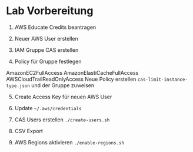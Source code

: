# Lab Vorbereitung

1. AWS Educate Credits beantragen

2. Neuer AWS User erstellen

3. IAM Gruppe CAS erstellen

4. Policy für Gruppe festlegen

AmazonEC2FullAccess
AmazonElastiCacheFullAccess
AWSCloudTrailReadOnlyAccess
Neue Policy erstellen `cas-limit-instance-type.json` und der Gruppe zuweisen

5. Create Access Key für neuen AWS User

6. Update `~/.aws/credentials`

7. CAS Users erstellen `./create-users.sh`

6. CSV Export

7. AWS Regions aktivieren `./enable-regions.sh`
